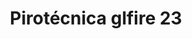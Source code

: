 ---
title: "Pirotécnica glfire 23"
url: /puerto-la-cruz/pirotecnica-glfire-23/
shop: Pyrotechnik
---